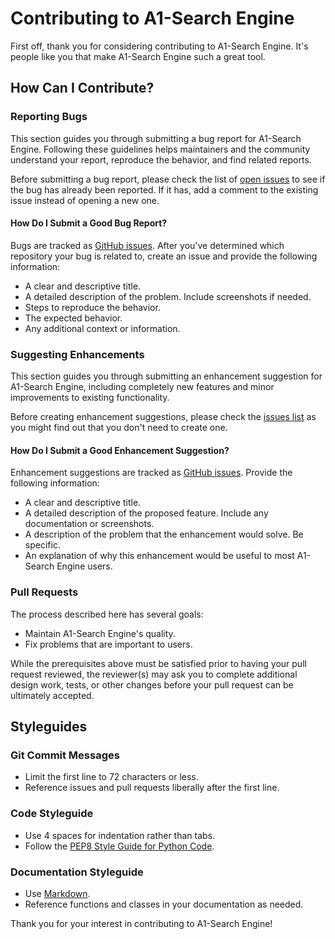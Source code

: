 # Contributing to A1-Search Engine

First off, thank you for considering contributing to A1-Search Engine. It's people like you that make A1-Search Engine such a great tool.


## How Can I Contribute?

### Reporting Bugs

This section guides you through submitting a bug report for A1-Search Engine. Following these guidelines helps maintainers and the community understand your report, reproduce the behavior, and find related reports.

Before submitting a bug report, please check the list of [open issues](https://github.com/shaficse/A1--Search-Engine/issues) to see if the bug has already been reported. If it has, add a comment to the existing issue instead of opening a new one.

#### How Do I Submit a Good Bug Report?

Bugs are tracked as [GitHub issues](https://github.com/shaficse/A1--Search-Engine/issues). After you've determined which repository your bug is related to, create an issue and provide the following information:

- A clear and descriptive title.
- A detailed description of the problem. Include screenshots if needed.
- Steps to reproduce the behavior.
- The expected behavior.
- Any additional context or information.

### Suggesting Enhancements

This section guides you through submitting an enhancement suggestion for A1-Search Engine, including completely new features and minor improvements to existing functionality.

Before creating enhancement suggestions, please check the [issues list](https://github.com/shaficse/A1--Search-Engine/issues) as you might find out that you don't need to create one.

#### How Do I Submit a Good Enhancement Suggestion?

Enhancement suggestions are tracked as [GitHub issues](https://github.com/shaficse/A1--Search-Engine/issues). Provide the following information:

- A clear and descriptive title.
- A detailed description of the proposed feature. Include any documentation or screenshots.
- A description of the problem that the enhancement would solve. Be specific.
- An explanation of why this enhancement would be useful to most A1-Search Engine users.



### Pull Requests

The process described here has several goals:

- Maintain A1-Search Engine's quality.
- Fix problems that are important to users.


While the prerequisites above must be satisfied prior to having your pull request reviewed, the reviewer(s) may ask you to complete additional design work, tests, or other changes before your pull request can be ultimately accepted.

## Styleguides

### Git Commit Messages

- Limit the first line to 72 characters or less.
- Reference issues and pull requests liberally after the first line.

### Code Styleguide

- Use 4 spaces for indentation rather than tabs.
- Follow the [PEP8 Style Guide for Python Code](https://www.python.org/dev/peps/pep-0008/).

### Documentation Styleguide

- Use [Markdown](https://daringfireball.net/projects/markdown/).
- Reference functions and classes in your documentation as needed.


Thank you for your interest in contributing to A1-Search Engine!
